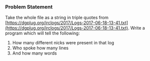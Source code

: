 ### Problem Statement
Take the whole file as a string in triple quotes from [https://dgplug.org/irclogs/2017/Logs-2017-06-18-13-41.txt](https://dgplug.org/irclogs/2017/Logs-2017-06-18-13-41.txt). Write a program which will tell the following:

1. How many different nicks were present in that log
2. Who spoke how many lines
3. And how many words
